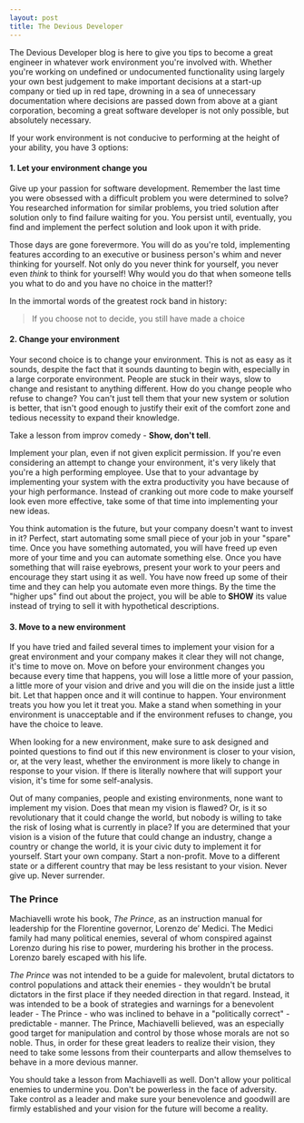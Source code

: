 ```yaml
---
layout: post
title: The Devious Developer
---
```


The Devious Developer blog is here to give you tips to become a great engineer in whatever work environment you're involved with.  Whether you're working on undefined or undocumented functionality using largely your own best judgement to make important decisions at a start-up company or tied up in red tape, drowning in a sea of unnecessary documentation where decisions are passed down from above at a giant corporation, becoming a great software developer is not only possible, but absolutely necessary.

If your work environment is not conducive to performing at the height of your ability, you have 3 options:

#### 1. Let your environment change you

Give up your passion for software development.  Remember the last time you were obsessed with a difficult problem you were determined to solve?  You researched information for similar problems, you tried solution after solution only to find failure waiting for you.  You persist until, eventually, you find and implement the perfect solution and look upon it with pride.

Those days are gone forevermore.  You will do as you're told, implementing features according to an executive or business person's whim and never thinking for yourself.  Not only do you never think for yourself, you never even *think* to think for yourself!  Why would you do that when someone tells you what to do and you have no choice in the matter!?

In the immortal words of the greatest rock band in history:

> If you choose not to decide, you still have made a choice

#### 2. Change your environment

Your second choice is to change your environment.  This is not as easy as it sounds, despite the fact that it sounds daunting to begin with, especially in a large corporate environment.  People are stuck in their ways, slow to change and resistant to anything different.  How do you change people who refuse to change?  You can't just tell them that your new system or solution is better, that isn't good enough to justify their exit of the comfort zone and tedious necessity to expand their knowledge.

Take a lesson from improv comedy - **Show, don't tell**.

Implement your plan, even if not given explicit permission.  If you're even considering an attempt to change your environment, it's very likely that you're a high performing employee.  Use that to your advantage by implementing your system with the extra productivity you have because of your high performance.  Instead of cranking out more code to make yourself look even more effective, take some of that time into implementing your new ideas.

You think automation is the future, but your company doesn't want to invest in it?  Perfect, start automating some small piece of your job in your "spare" time.  Once you have something automated, you will have freed up even more of your time and you can automate something else.  Once you have something that will raise eyebrows, present your work to your peers and encourage they start using it as well.  You have now freed up some of their time and they can help you automate even more things.  By the time the "higher ups" find out about the project, you will be able to **SHOW** its value instead of trying to sell it with hypothetical descriptions.

#### 3. Move to a new environment

If you have tried and failed several times to implement your vision for a great environment and your company makes it clear they will not change, it's time to move on.  Move on before your environment changes you because every time that happens, you will lose a little more of your passion, a little more of your vision and drive and you will die on the inside just a little bit.  Let that happen once and it will continue to happen.  Your environment treats you how you let it treat you.  Make a stand when something in your environment is unacceptable and if the environment refuses to change, you have the choice to leave.

When looking for a new environment, make sure to ask designed and pointed questions to find out if this new environment is closer to your vision, or, at the very least, whether the environment is more likely to change in response to your vision.  If there is literally nowhere that will support your vision, it's time for some self-analysis.

Out of many companies, people and existing environments, none want to implement my vision.  Does that mean my vision is flawed?  Or, is it so revolutionary that it could change the world, but nobody is willing to take the risk of losing what is currently in place?  If you are determined that your vision is a vision of the future that could change an industry, change a country or change the world, it is your civic duty to implement it for yourself.  Start your own company.  Start a non-profit.  Move to a different state or a different country that may be less resistant to your vision.  Never give up.  Never surrender.

### The Prince

Machiavelli wrote his book, _The Prince_, as an instruction manual for leadership for the Florentine governor, Lorenzo de’ Medici.  The Medici family had many political enemies, several of whom conspired against Lorenzo during his rise to power, murdering his brother in the process.  Lorenzo barely escaped with his life.

_The Prince_ was not intended to be a guide for malevolent, brutal dictators to control populations and attack their enemies - they wouldn't be brutal dictators in the first place if they needed direction in that regard.  Instead, it was intended to be a book of strategies and warnings for a benevolent leader - The Prince - who was inclined to behave in a "politically correct" - predictable - manner.  The Prince, Machiavelli believed, was an especially good target for manipulation and control by those whose morals are not so noble.  Thus, in order for these great leaders to realize their vision, they need to take some lessons from their counterparts and allow themselves to behave in a more devious manner.

You should take a lesson from Machiavelli as well.  Don't allow your political enemies to undermine you.  Don't be powerless in the face of adversity.  Take control as a leader and make sure your benevolence and goodwill are firmly established and your vision for the future will become a reality.

